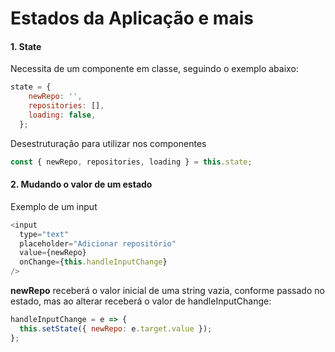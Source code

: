 # Estados da Aplicação e mais

#### 1. State

Necessita de um componente em classe, seguindo o exemplo abaixo:

```js
state = {
    newRepo: '',
    repositories: [],
    loading: false,
  };
```

Desestruturação para utilizar nos componentes

```js
const { newRepo, repositories, loading } = this.state;
```

#### 2. Mudando o valor de um estado

Exemplo de um input

```js
<input
  type="text"
  placeholder="Adicionar repositório"
  value={newRepo}
  onChange={this.handleInputChange}
/>
```

**newRepo** receberá o valor inicial de uma string vazia, conforme passado no estado, mas ao alterar receberá o valor de handleInputChange:

```js
handleInputChange = e => {
  this.setState({ newRepo: e.target.value });
};
```